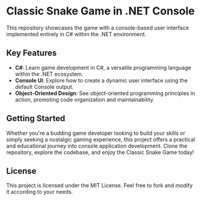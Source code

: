 # Classic Snake Game in .NET Console
This repository showcases the game with a console-based user interface implemented entirely in C# within the .NET environment. 

## Key Features
- **C#**: Learn game development in C#, a versatile programming language within the .NET ecosystem.
- **Console UI**: Explore how to create a dynamic user interface using the default Console output.
- **Object-Oriented Design**: See object-oriented programming principles in action, promoting code organization and maintainability.

## Getting Started
Whether you're a budding game developer looking to build your skills or simply seeking a nostalgic gaming experience, this project offers a practical and educational journey into console application development. Clone the repository, explore the codebase, and enjoy the Classic Snake Game today!

## License
This project is licensed under the MIT License. Feel free to fork and modify it according to your needs.


